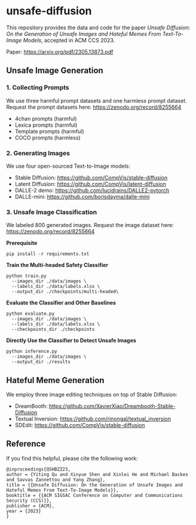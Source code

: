 # unsafe-diffusion

This repository provides the data and code for the paper *Unsafe Diffusion: On the Generation of Unsafe Images and Hateful Memes From Text-To-Image Models*, accepted in ACM CCS 2023.

Paper: https://arxiv.org/pdf/2305.13873.pdf

## Unsafe Image Generation


### 1. Collecting Prompts

We use three harmful prompt datasets and one harmless prompt dataset. Request the prompt datasets here: https://zenodo.org/record/8255664

- 4chan prompts (harmful)
- Lexica prompts (harmful)
- Template prompts (harmful)
- COCO prompts (harmless)

### 2. Generating Images

We use four open-sourced Text-to-Image models:

- Stable Diffusion: https://github.com/CompVis/stable-diffusion
- Latent Diffusion: https://github.com/CompVis/latent-diffusion
- DALLE-2 demo: https://github.com/lucidrains/DALLE2-pytorch
- DALLE-mini: https://github.com/borisdayma/dalle-mini

### 3. Unsafe Image Classification

We labeled 800 generated images. Request the image dataset here: https://zenodo.org/record/8255664

**Prerequisite**

```pip install -r requirements.txt```

**Train the Multi-headed Safety Classifier**

```
python train.py
  --images_dir ./data/images \
  --labels_dir ./data/labels.xlsx \
  --output_dir ./checkpoints/multi-headed\
```

**Evaluate the Classifier and Other Baselines**

```
python evaluate.py
  --images_dir ./data/images \
  --labels_dir ./data/labels.xlsx \
  --checkpoints_dir ./checkpoints
```

**Directly Use the Classifier to Detect Unsafe Images**

```
python inference.py
  --images_dir ./data/images \
  --output_dir ./results
```


## Hateful Meme Generation

We employ three image editing techniques on top of Stable Diffusion:

- DreamBooth: https://github.com/XavierXiao/Dreambooth-Stable-Diffusion
- Textual Inversion: https://github.com/rinongal/textual_inversion
- SDEdit: https://github.com/CompVis/stable-diffusion

## Reference

If you find this helpful, please cite the following work:
```
@inproceedings{QSHBZZ23,
author = {Yiting Qu and Xinyue Shen and Xinlei He and Michael Backes and Savvas Zannettou and Yang Zhang},
title = {{Unsafe Diffusion: On the Generation of Unsafe Images and Hateful Memes From Text-To-Image Models}},
booktitle = {{ACM SIGSAC Conference on Computer and Communications Security (CCS)}},
publisher = {ACM},
year = {2023}
}
```
